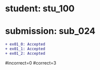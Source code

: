 # student: stu_100
# submission: sub_024

```diff
+ ex01_0: Accepted
+ ex01_1: Accepted
+ ex01_2: Accepted
```
#incorrect=0
#correct=3
